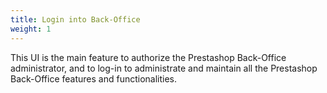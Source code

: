 ```yaml
---
title: Login into Back-Office
weight: 1
---
```


This UI is the main feature to authorize the Prestashop Back-Office administrator, and to log-in to administrate and maintain all the Prestashop Back-Office  features and functionalities.
